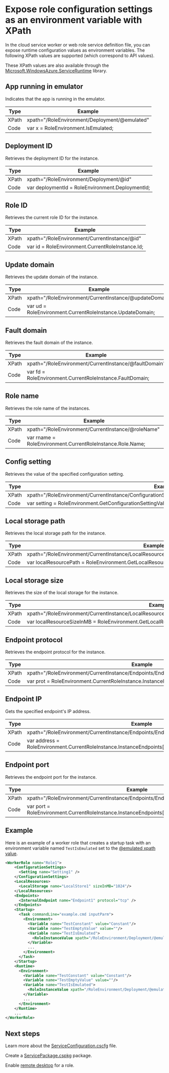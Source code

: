 <properties 
pageTitle="Cloud Services Role config XPath cheat sheet | Azure" 
description="The various XPath settings you can use in the cloud service role config to expose settings as an environment variable." 
services="cloud-services" 
documentationCenter="" 
authors="Thraka" 
manager="timlt" 
editor=""/>
<tags 
ms.service="cloud-services" 
ms.date="08/10/2016" 
wacn.date=""/>

# Expose role configuration settings as an environment variable with XPath

In the cloud service worker or web role service definition file, you can expose runtime configuration values as environment variables. The following XPath values are supported (which correspond to API values).

These XPath values are also available through the [Microsoft.WindowsAzure.ServiceRuntime](https://msdn.microsoft.com/zh-cn/library/microsoft.windowsazure.serviceruntime.roleenvironment.aspx) library. 

## App running in emulator

Indicates that the app is running in the emulator.

| Type  | Example |
| ----- | ------- |
| XPath | xpath="/RoleEnvironment/Deployment/@emulated" |
| Code  | var x = RoleEnvironment.IsEmulated; |


## Deployment ID

Retrieves the deployment ID for the instance.

| Type  | Example |
| ----- | ------- |
| XPath | xpath="/RoleEnvironment/Deployment/@id" |
| Code  | var deploymentId = RoleEnvironment.DeploymentId; |


## Role ID 

Retrieves the current role ID for the instance.

| Type  | Example |
| ----- | ------- |
| XPath | xpath="/RoleEnvironment/CurrentInstance/@id" |
| Code  | var id = RoleEnvironment.CurrentRoleInstance.Id; |


## Update domain

Retrieves the update domain of the instance.

| Type  | Example |
| ----- | ------- |
| XPath | xpath="/RoleEnvironment/CurrentInstance/@updateDomain" |
| Code  | var ud = RoleEnvironment.CurrentRoleInstance.UpdateDomain; |


## Fault domain

Retrieves the fault domain of the instance.

| Type  | Example |
| ----- | ------- |
| XPath | xpath="/RoleEnvironment/CurrentInstance/@faultDomain" |
| Code  | var fd = RoleEnvironment.CurrentRoleInstance.FaultDomain; |


## Role name

Retrieves the role name of the instances.

| Type  | Example |
| ----- | ------- |
| XPath | xpath="/RoleEnvironment/CurrentInstance/@roleName" |
| Code  | var rname = RoleEnvironment.CurrentRoleInstance.Role.Name;  |


## Config setting

Retrieves the value of the specified configuration setting.

| Type  | Example |
| ----- | ------- |
| XPath | xpath="/RoleEnvironment/CurrentInstance/ConfigurationSettings/ConfigurationSetting[@name='Setting1']/@value" |
| Code  | var setting = RoleEnvironment.GetConfigurationSettingValue("Setting1"); |
 
## Local storage path

Retrieves the local storage path for the instance.

| Type  | Example |
| ----- | ------- |
| XPath | xpath="/RoleEnvironment/CurrentInstance/LocalResources/LocalResource[@name='LocalStore1']/@path" |
| Code  | var localResourcePath = RoleEnvironment.GetLocalResource("LocalStore1").RootPath; |


## Local storage size

Retrieves the size of the local storage for the instance.

| Type  | Example |
| ----- | ------- |
| XPath | xpath="/RoleEnvironment/CurrentInstance/LocalResources/LocalResource[@name='LocalStore1']/@sizeInMB" |
| Code  | var localResourceSizeInMB = RoleEnvironment.GetLocalResource("LocalStore1").MaximumSizeInMegabytes; |

## Endpoint protocol 

Retrieves the endpoint protocol for the instance.

| Type  | Example |
| ----- | ------- |
| XPath | xpath="/RoleEnvironment/CurrentInstance/Endpoints/Endpoint[@name='Endpoint1']/@protocol" |
| Code  | var prot = RoleEnvironment.CurrentRoleInstance.InstanceEndpoints["Endpoint1"].Protocol; |

## Endpoint IP

Gets the specified endpoint's IP address.

| Type | Example |
| ----- | ---- |
| XPath | xpath="/RoleEnvironment/CurrentInstance/Endpoints/Endpoint[@name='Endpoint1']/@address" |
| Code  | var address = RoleEnvironment.CurrentRoleInstance.InstanceEndpoints["Endpoint1"].IPEndpoint.Address |

## Endpoint port 

Retrieves the endpoint port for the instance.

| Type  | Example |
| ----- | ------- |
| XPath | xpath="/RoleEnvironment/CurrentInstance/Endpoints/Endpoint[@name='Endpoint1']/@port" |
| Code  | var port = RoleEnvironment.CurrentRoleInstance.InstanceEndpoints["Endpoint1"].IPEndpoint.Port; |





## Example

Here is an example of a worker role that creates a startup task with an environment variable named `TestIsEmulated` set to the [@emulated xpath value](#app-running-in-emulator). 

```xml
<WorkerRole name="Role1">
    <ConfigurationSettings>
      <Setting name="Setting1" />
    </ConfigurationSettings>
    <LocalResources>
      <LocalStorage name="LocalStore1" sizeInMB="1024"/>
    </LocalResources>
    <Endpoints>
      <InternalEndpoint name="Endpoint1" protocol="tcp" />
    </Endpoints>
    <Startup>
      <Task commandLine="example.cmd inputParm">
        <Environment>
          <Variable name="TestConstant" value="Constant"/>
          <Variable name="TestEmptyValue" value=""/>
          <Variable name="TestIsEmulated">
            <RoleInstanceValue xpath="/RoleEnvironment/Deployment/@emulated"/>
          </Variable>
          ...
        </Environment>
      </Task>
    </Startup>
    <Runtime>
      <Environment>
        <Variable name="TestConstant" value="Constant"/>
        <Variable name="TestEmptyValue" value=""/>
        <Variable name="TestIsEmulated">
          <RoleInstanceValue xpath="/RoleEnvironment/Deployment/@emulated"/>
        </Variable>
        ...
      </Environment>
    </Runtime>
    ...
</WorkerRole>
```

## Next steps

Learn more about the [ServiceConfiguration.cscfg](/documentation/articles/cloud-services/cloud-services-model-and-package/#serviceconfigurationcscfg) file.

Create a [ServicePackage.cspkg](/documentation/articles/cloud-services/cloud-services-model-and-package/#servicepackagecspkg) package.

Enable [remote desktop](/documentation/articles/cloud-services/cloud-services-role-enable-remote-desktop/) for a role.
